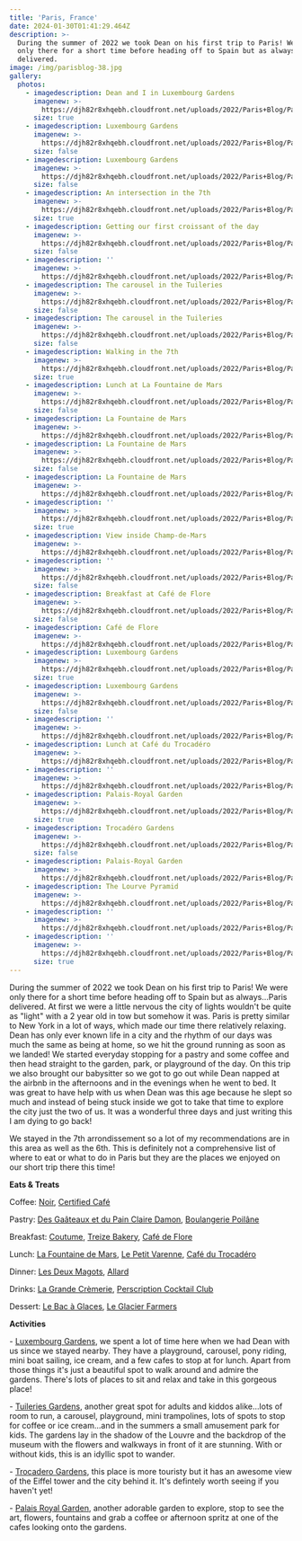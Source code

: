 ```yaml
---
title: 'Paris, France'
date: 2024-01-30T01:41:29.464Z
description: >-
  During the summer of 2022 we took Dean on his first trip to Paris! We were
  only there for a short time before heading off to Spain but as always...Paris
  delivered.
image: /img/parisblog-38.jpg
gallery:
  photos:
    - imagedescription: Dean and I in Luxembourg Gardens
      imagenew: >-
        https://djh82r8xhqebh.cloudfront.net/uploads/2022/Paris+Blog/ParisBlog-3.jpg
      size: true
    - imagedescription: Luxembourg Gardens
      imagenew: >-
        https://djh82r8xhqebh.cloudfront.net/uploads/2022/Paris+Blog/ParisBlog-2.jpg
      size: false
    - imagedescription: Luxembourg Gardens
      imagenew: >-
        https://djh82r8xhqebh.cloudfront.net/uploads/2022/Paris+Blog/ParisBlog-4.jpg
      size: false
    - imagedescription: An intersection in the 7th
      imagenew: >-
        https://djh82r8xhqebh.cloudfront.net/uploads/2022/Paris+Blog/ParisBlog-1.jpg
      size: true
    - imagedescription: Getting our first croissant of the day
      imagenew: >-
        https://djh82r8xhqebh.cloudfront.net/uploads/2022/Paris+Blog/ParisBlog-5.jpg
      size: false
    - imagedescription: ''
      imagenew: >-
        https://djh82r8xhqebh.cloudfront.net/uploads/2022/Paris+Blog/ParisBlog-10.jpg
    - imagedescription: The carousel in the Tuileries
      imagenew: >-
        https://djh82r8xhqebh.cloudfront.net/uploads/2022/Paris+Blog/ParisBlog-8.jpg
      size: false
    - imagedescription: The carousel in the Tuileries
      imagenew: >-
        https://djh82r8xhqebh.cloudfront.net/uploads/2022/Paris+Blog/ParisBlog-7.jpg
      size: false
    - imagedescription: Walking in the 7th
      imagenew: >-
        https://djh82r8xhqebh.cloudfront.net/uploads/2022/Paris+Blog/ParisBlog-9.jpg
      size: true
    - imagedescription: Lunch at La Fountaine de Mars
      imagenew: >-
        https://djh82r8xhqebh.cloudfront.net/uploads/2022/Paris+Blog/ParisBlog-11.jpg
      size: false
    - imagedescription: La Fountaine de Mars
      imagenew: >-
        https://djh82r8xhqebh.cloudfront.net/uploads/2022/Paris+Blog/ParisBlog-13.jpg
    - imagedescription: La Fountaine de Mars
      imagenew: >-
        https://djh82r8xhqebh.cloudfront.net/uploads/2022/Paris+Blog/ParisBlog-14.jpg
      size: false
    - imagedescription: La Fountaine de Mars
      imagenew: >-
        https://djh82r8xhqebh.cloudfront.net/uploads/2022/Paris+Blog/ParisBlog-12.jpg
    - imagedescription: ''
      imagenew: >-
        https://djh82r8xhqebh.cloudfront.net/uploads/2022/Paris+Blog/ParisBlog-16.jpg
      size: true
    - imagedescription: View inside Champ-de-Mars
      imagenew: >-
        https://djh82r8xhqebh.cloudfront.net/uploads/2022/Paris+Blog/ParisBlog-17.jpg
    - imagedescription: ''
      imagenew: >-
        https://djh82r8xhqebh.cloudfront.net/uploads/2022/Paris+Blog/ParisBlog-15.jpg
      size: false
    - imagedescription: Breakfast at Café de Flore
      imagenew: >-
        https://djh82r8xhqebh.cloudfront.net/uploads/2022/Paris+Blog/ParisBlog-18.jpg
      size: false
    - imagedescription: Café de Flore
      imagenew: >-
        https://djh82r8xhqebh.cloudfront.net/uploads/2022/Paris+Blog/ParisBlog-19.jpg
    - imagedescription: Luxembourg Gardens
      imagenew: >-
        https://djh82r8xhqebh.cloudfront.net/uploads/2022/Paris+Blog/ParisBlog-20.jpg
      size: true
    - imagedescription: Luxembourg Gardens
      imagenew: >-
        https://djh82r8xhqebh.cloudfront.net/uploads/2022/Paris+Blog/ParisBlog-21.jpg
      size: false
    - imagedescription: ''
      imagenew: >-
        https://djh82r8xhqebh.cloudfront.net/uploads/2022/Paris+Blog/ParisBlog-24.jpg
    - imagedescription: Lunch at Café du Trocadéro
      imagenew: >-
        https://djh82r8xhqebh.cloudfront.net/uploads/2022/Paris+Blog/ParisBlog-23.jpg
    - imagedescription: ''
      imagenew: >-
        https://djh82r8xhqebh.cloudfront.net/uploads/2022/Paris+Blog/ParisBlog-22.jpg
    - imagedescription: Palais-Royal Garden
      imagenew: >-
        https://djh82r8xhqebh.cloudfront.net/uploads/2022/Paris+Blog/ParisBlog-28.jpg
      size: true
    - imagedescription: Trocadéro Gardens
      imagenew: >-
        https://djh82r8xhqebh.cloudfront.net/uploads/2022/Paris+Blog/ParisBlog-26.jpg
      size: false
    - imagedescription: Palais-Royal Garden
      imagenew: >-
        https://djh82r8xhqebh.cloudfront.net/uploads/2022/Paris+Blog/ParisBlog-29.jpg
    - imagedescription: The Lourve Pyramid
      imagenew: >-
        https://djh82r8xhqebh.cloudfront.net/uploads/2022/Paris+Blog/ParisBlog-27.jpg
    - imagedescription: ''
      imagenew: >-
        https://djh82r8xhqebh.cloudfront.net/uploads/2022/Paris+Blog/ParisBlog-31.jpg
    - imagedescription: ''
      imagenew: >-
        https://djh82r8xhqebh.cloudfront.net/uploads/2022/Paris+Blog/ParisBlog-34.jpg
      size: true
---
```

During the summer of 2022 we took Dean on his first trip to Paris! We were only there for a short time before heading off to Spain but as always...Paris delivered. At first we were a little nervous the city of lights wouldn't be quite as "light" with a 2 year old in tow but somehow it was. Paris is pretty similar to New York in a lot of ways, which made our time there relatively relaxing. Dean has only ever known life in a city and the rhythm of our days was much the same as being at home, so we hit the ground running as soon as we landed!  We started everyday stopping for a pastry and some coffee and then head straight to the garden, park, or playground of the day. On this trip we also brought our babysitter so we got to go out while Dean napped at the airbnb in the afternoons and in the evenings when he went to bed. It was great to have help with us when Dean was this age because he slept so much and instead of being stuck inside we got to take that time to explore the city just the two of us. It was a wonderful three days and just writing this I am dying to go back! 

We stayed in the 7th arrondissement so a lot of my recommendations are in this area as well as the 6th. This is definitely not a comprehensive list of where to eat or what to do in Paris but they are the places we enjoyed on our short trip there this time!

**Eats & Treats**

Coffee: [Noir](https://maps.app.goo.gl/4J3ps65Vj3Fc3sBY7), [Certified Café](https://maps.app.goo.gl/VUn6LvfiWs8UoaQA6)

Pastry: [Des Gaâteaux et du Pain Claire Damon](https://maps.app.goo.gl/BUk9y53YzzSm9k6o6), [Boulangerie Poilâne](https://maps.app.goo.gl/SCTWrgpVZbJKeLEd9)

Breakfast: [Coutume](https://maps.app.goo.gl/KSdMqZgeQV9FCkoLA), [Treize Bakery](https://maps.app.goo.gl/q8Hnj2KBmzw9htw18), [Café de Flore](https://maps.app.goo.gl/pY1e214QNZDW3hg46)

Lunch: [La Fountaine de Mars](https://maps.app.goo.gl/xFWss9wmZjVBDhp56), [Le Petit Varenne](https://maps.app.goo.gl/zur9A6skRwpXDBT39), [Café du Trocadéro](https://maps.app.goo.gl/Br9LoT8hv9FY9xPu6)

Dinner: [Les Deux Magots](https://maps.app.goo.gl/rKr8wxGuUGvtCBye8), [Allard](https://maps.app.goo.gl/haCpwbAGke3Dffp66)

Drinks: [La Grande Crèmerie](https://maps.app.goo.gl/w2UjYqiNMVunjsHX8), [Perscription Cocktail Club](https://maps.app.goo.gl/EWAbEhyebHHKCars5)

Dessert: [Le Bac à Glaces](https://maps.app.goo.gl/dx4K6rCnKkJWooGm7), [Le Glacier Farmers](https://maps.app.goo.gl/zFEPhnSZNhQJ5n3k8)

**Activities** 

\- [Luxembourg Gardens](https://maps.app.goo.gl/9x6BRUKptKbwfvAz8), we spent a lot of time here when we had Dean with us since we stayed nearby. They have a playground, carousel, pony riding, mini boat sailing, ice cream, and a few cafes to stop at for lunch. Apart from those things it's just a beautiful spot to walk around and admire the gardens. There's lots of places to sit and relax and take in this gorgeous place!

\- [Tuileries Gardens](https://maps.app.goo.gl/kVomiihDEGRwqdhd8), another great spot for adults and kiddos alike...lots of room to run, a carousel, playground, mini trampolines, lots of spots to stop for coffee or ice cream...and in the summers a small amusement park for kids. The gardens lay in the shadow of the Louvre and the backdrop of the museum with the flowers and walkways in front of it are stunning. With or without kids, this is an idyllic spot to wander.

\- [Trocadero Gardens](https://maps.app.goo.gl/mzaDpXiJN53G1P8e9), this place is more touristy but it has an awesome view of the Eiffel tower and the city behind it. It's defintely worth seeing if you haven't yet!

\- [Palais Royal Garden](https://maps.app.goo.gl/zexvRkzu6hfUMTbR6), another adorable garden to explore, stop to see the art, flowers, fountains and grab a coffee or afternoon spritz at one of the cafes looking onto the gardens.
